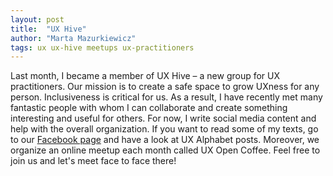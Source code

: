 ```yaml
---
layout: post
title:  "UX Hive"
author: "Marta Mazurkiewicz"
tags: ux ux-hive meetups ux-practitioners
---
```


Last month, I became a member of UX Hive – a new group for UX practitioners. Our mission is to create a safe space to grow UXness for any person. Inclusiveness is critical for us. As a result, I have recently met many fantastic people with whom I can collaborate and create something interesting and useful for others. For now, I write social media content and help with the overall organization. If you want to read some of my texts, go to our [Facebook page](https://www.facebook.com/theUXHive) and have a look at UX Alphabet posts. Moreover, we organize an online meetup each month called UX Open Coffee. Feel free to join us and let's meet face to face there! 
